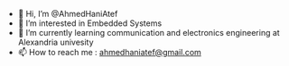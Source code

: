 - 👋 Hi, I’m @AhmedHaniAtef
- 👀 I’m interested in Embedded Systems 
- 🌱 I’m currently learning communication and electronics engineering at Alexandria univesity
- 📫 How to reach me : ahmedhaniatef@gmail.com

<!---
AhmedHaniAtef/AhmedHaniAtef is a ✨ special ✨ repository because its `README.md` (this file) appears on your GitHub profile.
You can click the Preview link to take a look at your changes.
--->
